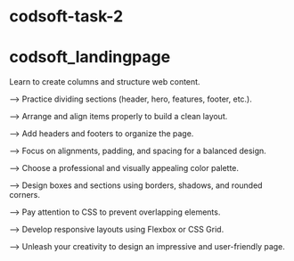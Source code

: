 # codsoft-task-2

# codsoft_landingpage

   Learn to create columns and structure web content.

--> Practice dividing sections (header, hero, features, footer, etc.).

--> Arrange and align items properly to build a clean layout.

--> Add headers and footers to organize the page.

--> Focus on alignments, padding, and spacing for a balanced design.

--> Choose a professional and visually appealing color palette.

--> Design boxes and sections using borders, shadows, and rounded corners.

--> Pay attention to CSS to prevent overlapping elements.

--> Develop responsive layouts using Flexbox or CSS Grid.

--> Unleash your creativity to design an impressive and user-friendly page.
